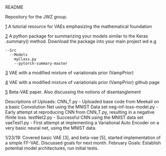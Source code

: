 README

Repository for the JWZ group.

[1](https://arxiv.org/pdf/1606.05908.pdf) A tutorial resource for VAEs emphasizing the mathematical foundation

[2](https://github.com/sksq96/pytorch-summary/tree/master/torchsummary) A python package for summarizing your models similar to the Keras .summary() method. Download the package into your main project wd e.g
```
--Src
  --Models
    myClass.py
    --pytorch-summary-master
```
[3](https://arxiv.org/pdf/1705.07120.pdf) VAE with a modified mixture of variationals prior (VampPrior)

[4](https://github.com/jmtomczak/vae_vampprior) VAE with a modified mixture of variationals prior (VampPrior) github page

[5](https://openreview.net/pdf?id=Sy2fzU9gl) Beta-VAE paper. Also discussing the notions of disentanglement

Descriptions of Uploads:
CNN_T.py  - Uploaded base code from Meekail on a basic Convolution Net using the MNIST Data set
neg-inf-loss-model.py - Early attempt at reproducing CNN from CNN_T.py, resulting in a negative ifinite loss.
testNet2.py - Successful CNN using the MNIST data set
vaeTest1.py - First attempt at implementing a Variational Auto Encoder on  a very basic neural net, using the MNIST data.


1/23/19: Covered basic VAE [3], and beta-vae [5], started implementation of a simple FF-VAE. Discussed goals for next month.
  February Goals: Establish potential model architectures, run initial tests.
